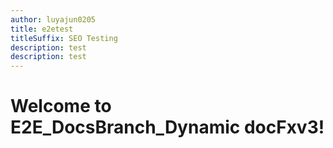 ```yaml
---
author: luyajun0205
title: e2etest
titleSuffix: SEO Testing
description: test
description: test
---
```


# Welcome to E2E_DocsBranch_Dynamic docFxv3!
